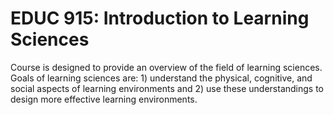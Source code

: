 # EDUC 915: Introduction to Learning Sciences

Course is designed to provide an overview of the field of learning sciences. Goals of learning sciences are: 1) understand the physical, cognitive, and social aspects of learning environments and 2) use these understandings to design more effective learning environments.